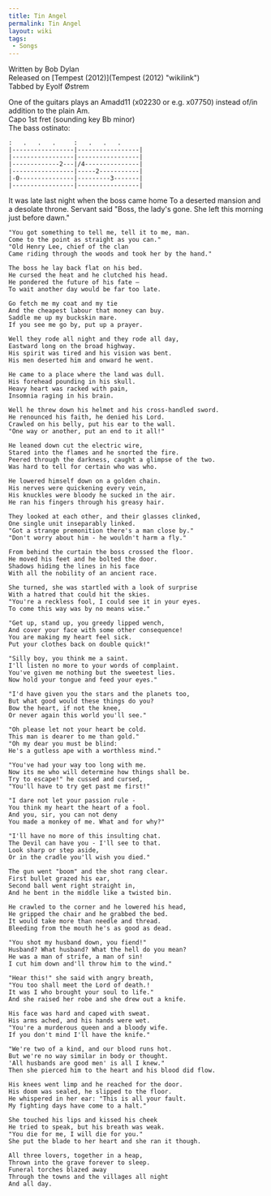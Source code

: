 ```yaml
---
title: Tin Angel
permalink: Tin Angel
layout: wiki
tags:
 - Songs
---
```


<span class="writtenby">Written by <span class="writer">Bob Dylan
</span></span>  
<span class="versioninfo">Released on [Tempest
(2012)](Tempest (2012) "wikilink")</span>  
<span class="tabbedby">Tabbed by <span class="tabber"> Eyolf Østrem
</span></span>

<div class="preamble">
One of the guitars plays an Amadd11 (x02230 or e.g. x07750) instead
of/in addition to the plain Am.

<div class="capo">
Capo <span class="capopos">1st</span> fret <span class="key">(sounding
key</span> <span class="sounding">Bb minor</span>)

</div>
The bass ostinato:

    :   .   .   .     :   .   .   .
    |-----------------|-----------------|
    |-----------------|-----------------|
    |-------------2---|/4---------------|
    |-----------------|-----2-----------|
    |-0---------------|---------3-------|
    |-----------------|-----------------|

</div>
<div class="song">
    It was late last night when the boss came home
    To a deserted mansion and a desolate throne.
    Servant said "Boss, the lady's gone.
    She left this morning just before dawn."

    "You got something to tell me, tell it to me, man.
    Come to the point as straight as you can."
    "Old Henry Lee, chief of the clan
    Came riding through the woods and took her by the hand."

    The boss he lay back flat on his bed.
    He cursed the heat and he clutched his head.
    He pondered the future of his fate –
    To wait another day would be far too late.

    Go fetch me my coat and my tie
    And the cheapest labour that money can buy.
    Saddle me up my buckskin mare.
    If you see me go by, put up a prayer.

    Well they rode all night and they rode all day,
    Eastward long on the broad highway.
    His spirit was tired and his vision was bent.
    His men deserted him and onward he went.

    He came to a place where the land was dull.
    His forehead pounding in his skull.
    Heavy heart was racked with pain,
    Insomnia raging in his brain.

    Well he threw down his helmet and his cross-handled sword.
    He renounced his faith, he denied his Lord.
    Crawled on his belly, put his ear to the wall.
    "One way or another, put an end to it all!"

    He leaned down cut the electric wire,
    Stared into the flames and he snorted the fire.
    Peered through the darkness, caught a glimpse of the two.
    Was hard to tell for certain who was who.

    He lowered himself down on a golden chain.
    His nerves were quickening every vein,
    His knuckles were bloody he sucked in the air.
    He ran his fingers through his greasy hair.

    They looked at each other, and their glasses clinked,
    One single unit inseparably linked.
    "Got a strange premonition there's a man close by."
    "Don't worry about him - he wouldn't harm a fly."

    From behind the curtain the boss crossed the floor.
    He moved his feet and he bolted the door.
    Shadows hiding the lines in his face
    With all the nobility of an ancient race.

    She turned, she was startled with a look of surprise
    With a hatred that could hit the skies.
    "You're a reckless fool, I could see it in your eyes.
    To come this way was by no means wise."

    "Get up, stand up, you greedy lipped wench,
    And cover your face with some other consequence!
    You are making my heart feel sick.
    Put your clothes back on double quick!"

    "Silly boy, you think me a saint.
    I'll listen no more to your words of complaint.
    You've given me nothing but the sweetest lies.
    Now hold your tongue and feed your eyes."

    "I'd have given you the stars and the planets too,
    But what good would these things do you?
    Bow the heart, if not the knee,
    Or never again this world you'll see."

    "Oh please let not your heart be cold.
    This man is dearer to me than gold."
    "Oh my dear you must be blind:
    He's a gutless ape with a worthless mind."

    "You've had your way too long with me.
    Now its me who will determine how things shall be.
    Try to escape!" he cussed and cursed,
    "You'll have to try get past me first!"

    "I dare not let your passion rule -
    You think my heart the heart of a fool.
    And you, sir, you can not deny
    You made a monkey of me. What and for why?"

    "I'll have no more of this insulting chat.
    The Devil can have you - I'll see to that.
    Look sharp or step aside,
    Or in the cradle you'll wish you died."

    The gun went "boom" and the shot rang clear.
    First bullet grazed his ear,
    Second ball went right straight in,
    And he bent in the middle like a twisted bin.

    He crawled to the corner and he lowered his head,
    He gripped the chair and he grabbed the bed.
    It would take more than needle and thread.
    Bleeding from the mouth he's as good as dead.

    "You shot my husband down, you fiend!"
    Husband? What husband? What the hell do you mean?
    He was a man of strife, a man of sin!
    I cut him down and'll throw him to the wind."

    "Hear this!" she said with angry breath,
    "You too shall meet the Lord of death.!
    It was I who brought your soul to life."
    And she raised her robe and she drew out a knife.

    His face was hard and caped with sweat.
    His arms ached, and his hands were wet.
    "You're a murderous queen and a bloody wife.
    If you don't mind I'll have the knife."

    "We're two of a kind, and our blood runs hot.
    But we're no way similar in body or thought.
    'All husbands are good men' is all I knew."
    Then she pierced him to the heart and his blood did flow.

    His knees went limp and he reached for the door.
    His doom was sealed, he slipped to the floor.
    He whispered in her ear: "This is all your fault.
    My fighting days have come to a halt."

    She touched his lips and kissed his cheek
    He tried to speak, but his breath was weak.
    "You die for me, I will die for you."
    She put the blade to her heart and she ran it though.

    All three lovers, together in a heap,
    Thrown into the grave forever to sleep.
    Funeral torches blazed away
    Through the towns and the villages all night
    And all day.

</div>

